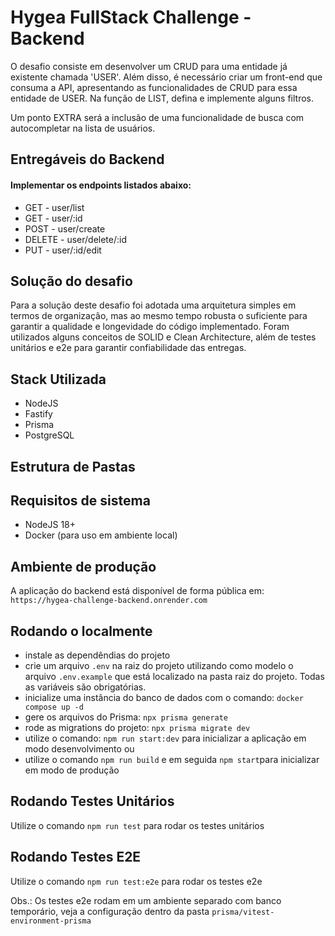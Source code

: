 
# Hygea FullStack Challenge - Backend

O desafio consiste em desenvolver um CRUD para uma entidade já existente chamada 'USER'. Além disso, é necessário criar um front-end que consuma a API, apresentando as funcionalidades de CRUD para essa entidade de USER. Na função de LIST, defina e implemente alguns filtros.

Um ponto EXTRA será a inclusão de uma funcionalidade de busca com autocompletar na lista de usuários.

## Entregáveis do Backend
#### Implementar os endpoints listados abaixo:
- GET - user/list
- GET - user/:id
- POST - user/create
- DELETE - user/delete/:id
- PUT - user/:id/edit

## Solução do desafio

Para a solução deste desafio foi adotada uma arquitetura simples em termos de organização, mas ao mesmo tempo robusta o suficiente para garantir a qualidade e longevidade do código implementado. Foram utilizados alguns conceitos de SOLID e Clean Architecture, além de testes unitários e e2e para garantir confiabilidade das entregas.

## Stack Utilizada
- NodeJS
- Fastify
- Prisma
- PostgreSQL

## Estrutura de Pastas

## Requisitos de sistema

* NodeJS 18+
* Docker (para uso em ambiente local)

## Ambiente de produção

A aplicação do backend está disponível de forma pública em: ```https://hygea-challenge-backend.onrender.com```

## Rodando o localmente
- instale as dependêndias do projeto
- crie um arquivo ``.env`` na raiz do projeto utilizando como modelo o arquivo ``.env.example`` que está localizado na pasta raiz do projeto. Todas as variáveis são obrigatórias.
- inicialize uma instância do banco de dados com o comando: ``docker compose up -d``
- gere os arquivos do Prisma: ``` npx prisma generate ```
- rode as migrations do projeto: ``` npx prisma migrate dev ```
- utilize o comando: ``npm run start:dev`` para inicializar a aplicação em modo desenvolvimento ou
- utilize o comando ``npm run build`` e em seguida ``npm start``para inicializar em modo de produção 

## Rodando Testes Unitários
Utilize o comando ``npm run test`` para rodar os testes unitários

## Rodando Testes E2E
Utilize o comando ``npm run test:e2e`` para rodar os testes e2e

Obs.: Os testes e2e rodam em um ambiente separado com banco temporário, veja a configuração dentro da pasta ```prisma/vitest-environment-prisma```
